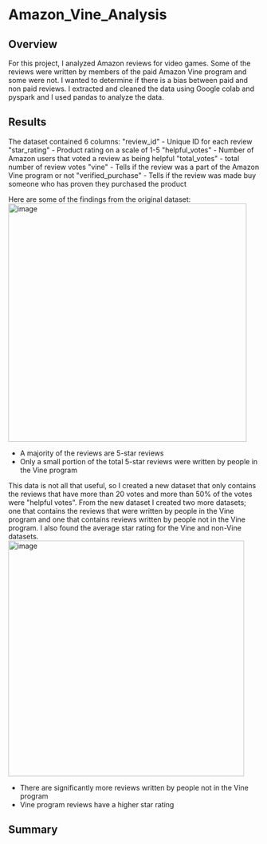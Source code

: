 # Amazon_Vine_Analysis

## Overview
For this project, I analyzed Amazon reviews for video games. Some of the reviews were written by members of the paid Amazon Vine program and some were not. I wanted to determine if there is a bias between paid and non paid reviews. I extracted and cleaned the data using Google colab and pyspark and I used pandas to analyze the data. 

## Results
The dataset contained 6 columns:
"review_id" - Unique ID for each review
"star_rating" - Product rating on a scale of 1-5
"helpful_votes" - Number of Amazon users that voted a review as being helpful
"total_votes" - total number of review votes
"vine" - Tells if the review was a part of the Amazon Vine program or not
"verified_purchase" - Tells if the review was made buy someone who has proven they purchased the product

Here are some of the findings from the original dataset:
<img width="478" alt="image" src="https://user-images.githubusercontent.com/79022140/230255536-c90d48e4-bea6-488b-b1ce-b47badf46b6c.png">
* A majority of the reviews are 5-star reviews
* Only a small portion of the total 5-star reviews were written by people in the Vine program

This data is not all that useful, so I created a new dataset that only contains the reviews that have more than 20 votes and more than 50% of the votes were "helpful votes". From the new dataset I created two more datasets; one that contains the reviews that were written by people in the Vine program and one that contains reviews written by people not in the Vine program. I also found the average star rating for the Vine and non-Vine datasets.
<img width="473" alt="image" src="https://user-images.githubusercontent.com/79022140/230260592-0c00b768-754a-4b5c-92f9-abd425eebb09.png">
* There are significantly more reviews written by people not in the Vine program
* Vine program reviews have a higher star rating

## Summary
